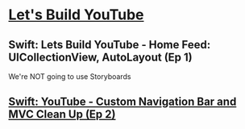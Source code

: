 # [Let's Build YouTube](https://www.youtube.com/watch?v=3Xv1mJvwXok&list=PL0dzCUj1L5JGKdVUtA5xds1zcyzsz7HLj)

## Swift: Lets Build YouTube - Home Feed: UICollectionView, AutoLayout (Ep 1)

We're NOT going to use Storyboards

## [Swift: YouTube - Custom Navigation Bar and MVC Clean Up (Ep 2)](https://www.youtube.com/watch?v=APQVltARKF8&index=2&list=PL0dzCUj1L5JGKdVUtA5xds1zcyzsz7HLj)
